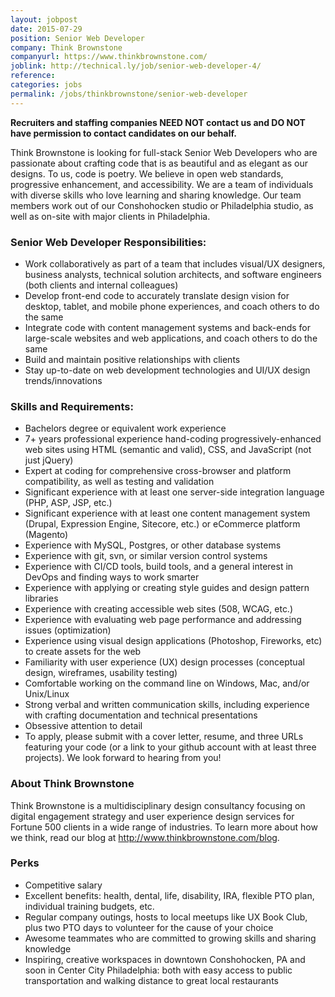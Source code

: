 ```yaml
---
layout: jobpost
date: 2015-07-29
position: Senior Web Developer
company: Think Brownstone
companyurl: https://www.thinkbrownstone.com/
joblink: http://technical.ly/job/senior-web-developer-4/
reference: 
categories: jobs
permalink: /jobs/thinkbrownstone/senior-web-developer
---
```

**Recruiters and staffing companies NEED NOT contact us and DO NOT have permission to contact candidates on our behalf.**

Think Brownstone is looking for full-stack Senior Web Developers who are passionate about crafting code that is as beautiful and as elegant as our designs. To us, code is poetry. We believe in open web standards, progressive enhancement, and accessibility. We are a team of individuals with diverse skills who love learning and sharing knowledge. Our team members work out of our Conshohocken studio or Philadelphia studio, as well as on-site with major clients in Philadelphia.

### Senior Web Developer Responsibilities:
* Work collaboratively as part of a team that includes visual/UX designers, business analysts, technical solution architects, and software engineers (both clients and internal colleagues)
* Develop front-end code to accurately translate design vision for desktop, tablet, and mobile phone experiences, and coach others to do the same
* Integrate code with content management systems and back-ends for large-scale websites and web applications, and coach others to do the same
* Build and maintain positive relationships with clients
* Stay up-to-date on web development technologies and UI/UX design trends/innovations

### Skills and Requirements:
* Bachelors degree or equivalent work experience
* 7+ years professional experience hand-coding progressively-enhanced web sites using HTML (semantic and valid), CSS, and JavaScript (not just jQuery)
* Expert at coding for comprehensive cross-browser and platform compatibility, as well as testing and validation
* Significant experience with at least one server-side integration language (PHP, ASP, JSP, etc.)
* Significant experience with at least one content management system (Drupal, Expression Engine, Sitecore, etc.) or eCommerce platform (Magento)
* Experience with MySQL, Postgres, or other database systems
* Experience with git, svn, or similar version control systems
* Experience with CI/CD tools, build tools, and a general interest in DevOps and finding ways to work smarter
* Experience with applying or creating style guides and design pattern libraries
* Experience with creating accessible web sites (508, WCAG, etc.)
* Experience with evaluating web page performance and addressing issues (optimization)
* Experience using visual design applications (Photoshop, Fireworks, etc) to create assets for the web
* Familiarity with user experience (UX) design processes (conceptual design, wireframes, usability testing)
* Comfortable working on the command line on Windows, Mac, and/or Unix/Linux
* Strong verbal and written communication skills, including experience with crafting documentation and technical presentations
* Obsessive attention to detail
* To apply, please submit with a cover letter, resume, and three URLs featuring your code (or a link to your github account with at least three projects). We look forward to hearing from you!

### About Think Brownstone

Think Brownstone is a multidisciplinary design consultancy focusing on digital engagement strategy and user experience design services for Fortune 500 clients in a wide range of industries. To learn more about how we think, read our blog at <a href="http://www.thinkbrownstone.com/blog">http://www.thinkbrownstone.com/blog</a>.

### Perks
* Competitive salary
* Excellent benefits: health, dental, life, disability, IRA, flexible PTO plan, individual training budgets, etc.
* Regular company outings, hosts to local meetups like UX Book Club, plus two PTO days to volunteer for the cause of your choice
* Awesome teammates who are committed to growing skills and sharing knowledge
* Inspiring, creative workspaces in downtown Conshohocken, PA and soon in Center City Philadelphia: both with easy access to public transportation and walking distance to great local restaurants